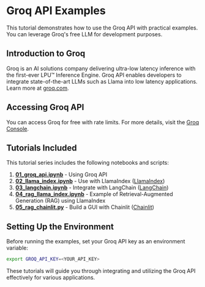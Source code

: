 # Groq API Examples

This tutorial demonstrates how to use the Groq API with practical examples. You can leverage Groq's free LLM for development purposes.

## Introduction to Groq

Groq is an AI solutions company delivering ultra-low latency inference with the first-ever LPU™ Inference Engine. Groq API enables developers to integrate state-of-the-art LLMs such as Llama into low latency applications. Learn more at [groq.com](https://groq.com).

## Accessing Groq API

You can access Groq for free with rate limits. For more details, visit the [Groq Console](https://console.groq.com/settings/limits).

## Tutorials Included

This tutorial series includes the following notebooks and scripts:

1. **[01_groq_api.ipynb](01_groq_api.ipynb)** - Using Groq API
2. **[02_llama_index.ipynb](02_llama_index.ipynb)** - Use with LlamaIndex ([LlamaIndex](https://www.llamaindex.ai/))
3. **[03_langchain.ipynb](03_langchain.ipynb)** - Integrate with LangChain ([LangChain](https://www.langchain.com/))
4. **[04_rag_llama_index.ipynb](04_rag_llama_index.ipynb)** - Example of Retrieval-Augmented Generation (RAG) using LlamaIndex
5. **[05_rag_chainlit.py](05_rag_chainlit.py)** - Build a GUI with Chainlit ([Chainlit](https://chainlit.io/))

## Setting Up the Environment

Before running the examples, set your Groq API key as an environment variable:

```bash
export GROQ_API_KEY=<YOUR_API_KEY>
```

These tutorials will guide you through integrating and utilizing the Groq API effectively for various applications.
